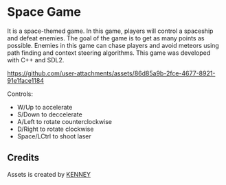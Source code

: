 # Space Game

It is a space-themed game. In this game, players will control a spaceship and defeat enemies. The goal of the game is to get as many points as possible. Enemies in this game can chase players and avoid meteors using path finding and context steering algorithms. This game was developed with C++ and SDL2.

https://github.com/user-attachments/assets/86d85a9b-2fce-4677-8921-91e1face1184

Controls:
- W/Up to accelerate
- S/Down to deccelerate
- A/Left to rotate counterclockwise
- D/Right to rotate clockwise
- Space/LCtrl to shoot laser

## Credits

Assets is created by [KENNEY](https://kenney.nl/)
